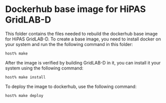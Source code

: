 # Dockerhub base image for HiPAS GridLAB-D

This folder contains the files needed to rebuild the dockerhub base image for HiPAS GridLAB-D.  To create a base image, you need to install docker on your system and run the the following command in this folder:

~~~
host% make
~~~

After the image is verified by building GridLAB-D in it, you can install it your system using the following command:

~~~
host% make install
~~~

To deploy the image to dockerhub, use the following command:

~~~
host% make deploy
~~~
